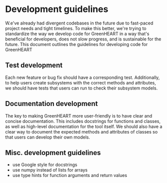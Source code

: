 # Development guidelines

W.e've already had divergent codebases in the future due to fast-paced project needs and tight timelines.
To make this better, we're trying to standardize the way we develop code for GreenHEART in a way that's beneficial for developers, does not slow progress, and is sustainable for the future.
This document outlines the guidelines for developing code for GreenHEART

## Test development

Each new feature or bug fix should have a corresponding test.
Additionally, to help users create subsystems with the correct methods and attributes, we should have tests that users can run to check their subsystem models.

## Documentation development

The key to making GreenHEART more user-friendly is to have clear and concise documentation.
This includes docstrings for functions and classes, as well as high-level documentation for the tool itself.
We should also have a clear way to document the expected methods and attributes of classes so that users can develop their own models.

## Misc. development guidelines

- use Google style for docstrings
- use numpy instead of lists for arrays
- use type hints for function arguments and return values